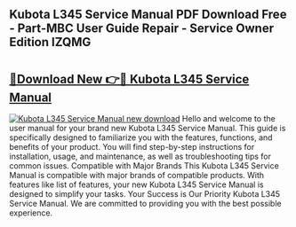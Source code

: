 ## Kubota L345 Service Manual PDF Download Free - Part-MBC User Guide Repair - Service Owner Edition IZQMG

# <h2><a href="http://bc862.oget.top/?id=Kubota+L345+Service+Manual">🔗Download New 👉🔴 Kubota L345 Service Manual</a></h2>

[![Kubota L345 Service Manual new download](https://i.imgur.com/5g1atiW.png)](http://bc862.oget.top/?id=Kubota+L345+Service+Manual)
Hello and welcome to the user manual for your brand new Kubota L345 Service Manual. This guide is specifically designed to familiarize you with the features, functions, and benefits of your product. You will find step-by-step instructions for installation, usage, and maintenance, as well as troubleshooting tips for common issues. Compatible with Major Brands This Kubota L345 Service Manual is compatible with major brands of compatible products. With features like list of features, your new Kubota L345 Service Manual is designed to simplify your tasks. Your Success is Our Priority Kubota L345 Service Manual. We are committed to providing you with the best possible experience.
